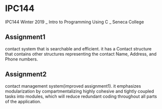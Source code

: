 # IPC144
IPC144 Winter 2019 _ Intro to Programming Using C _ Seneca College

## Assignment1
contact system that is searchable and efficient. it has a Contact structure that contains other structures representing the contact Name, Address, and Phone numbers.

## Assignment2
contact management system(improved assignment1). it emphasizes modularization by compartmentalizing highly cohesive and tightly coupled tasks into modules, which will reduce redundant coding throughout all parts of the application.

